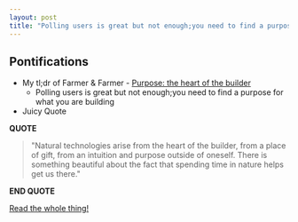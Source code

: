 ```yaml
---
layout: post
title: "Polling users is great but not enough;you need to find a purpose for what you are building"
---
```


## Pontifications

* My tl;dr of Farmer & Farmer - [Purpose: the heart of the builder](http://farmerandfarmer.org/mastery/builder.html)
    * Polling users is great but not enough;you need to find a purpose for what you are building
* Juicy Quote

**QUOTE**

<blockquote>

"Natural technologies arise from the heart of the builder, from a place of gift, from an intuition and purpose outside of oneself. There is something beautiful about the fact that spending time in nature helps get us there."

</blockquote>

**END QUOTE**

[Read the whole thing!](http://farmerandfarmer.org/mastery/builder.html)